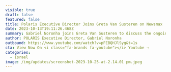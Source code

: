 ```yaml
---
visible: true
draft: false
featured: false
title: Polaris Executive Director Joins Greta Van Susteren on Newsmax
date: 2023-10-13T19:11:26.468Z
summary: Gabriel Noronha joins Greta Van Susteren to discuss the ongoing war in Israel.
author: POLARIS Executive Director, Gabriel Noronha
outbound: https://www.youtube.com/watch?v=pFEBQHJlSyg&t=1s
cta: View Now On <i class="fa-brands fa-youtube"></i> Youtube →
categories:
  - Israel
image: /img/updates/screenshot-2023-10-25-at-2.14.01 pm.jpeg
---
```


